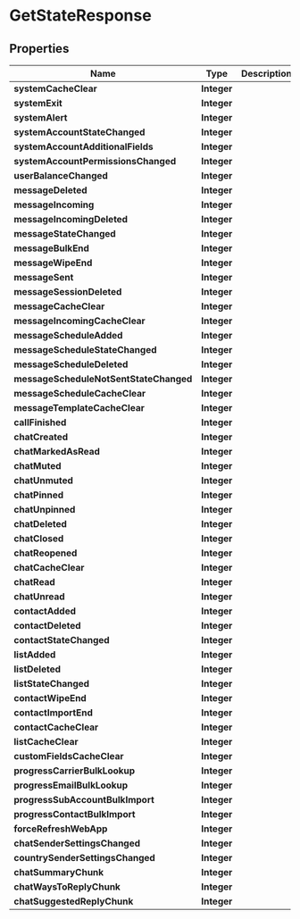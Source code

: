 
# GetStateResponse

## Properties
Name | Type | Description | Notes
------------ | ------------- | ------------- | -------------
**systemCacheClear** | **Integer** |  | 
**systemExit** | **Integer** |  | 
**systemAlert** | **Integer** |  | 
**systemAccountStateChanged** | **Integer** |  | 
**systemAccountAdditionalFields** | **Integer** |  | 
**systemAccountPermissionsChanged** | **Integer** |  | 
**userBalanceChanged** | **Integer** |  | 
**messageDeleted** | **Integer** |  | 
**messageIncoming** | **Integer** |  | 
**messageIncomingDeleted** | **Integer** |  | 
**messageStateChanged** | **Integer** |  | 
**messageBulkEnd** | **Integer** |  | 
**messageWipeEnd** | **Integer** |  | 
**messageSent** | **Integer** |  | 
**messageSessionDeleted** | **Integer** |  | 
**messageCacheClear** | **Integer** |  | 
**messageIncomingCacheClear** | **Integer** |  | 
**messageScheduleAdded** | **Integer** |  | 
**messageScheduleStateChanged** | **Integer** |  | 
**messageScheduleDeleted** | **Integer** |  | 
**messageScheduleNotSentStateChanged** | **Integer** |  | 
**messageScheduleCacheClear** | **Integer** |  | 
**messageTemplateCacheClear** | **Integer** |  | 
**callFinished** | **Integer** |  | 
**chatCreated** | **Integer** |  | 
**chatMarkedAsRead** | **Integer** |  | 
**chatMuted** | **Integer** |  | 
**chatUnmuted** | **Integer** |  | 
**chatPinned** | **Integer** |  | 
**chatUnpinned** | **Integer** |  | 
**chatDeleted** | **Integer** |  | 
**chatClosed** | **Integer** |  | 
**chatReopened** | **Integer** |  | 
**chatCacheClear** | **Integer** |  | 
**chatRead** | **Integer** |  | 
**chatUnread** | **Integer** |  | 
**contactAdded** | **Integer** |  | 
**contactDeleted** | **Integer** |  | 
**contactStateChanged** | **Integer** |  | 
**listAdded** | **Integer** |  | 
**listDeleted** | **Integer** |  | 
**listStateChanged** | **Integer** |  | 
**contactWipeEnd** | **Integer** |  | 
**contactImportEnd** | **Integer** |  | 
**contactCacheClear** | **Integer** |  | 
**listCacheClear** | **Integer** |  | 
**customFieldsCacheClear** | **Integer** |  | 
**progressCarrierBulkLookup** | **Integer** |  | 
**progressEmailBulkLookup** | **Integer** |  | 
**progressSubAccountBulkImport** | **Integer** |  | 
**progressContactBulkImport** | **Integer** |  | 
**forceRefreshWebApp** | **Integer** |  | 
**chatSenderSettingsChanged** | **Integer** |  | 
**countrySenderSettingsChanged** | **Integer** |  | 
**chatSummaryChunk** | **Integer** |  | 
**chatWaysToReplyChunk** | **Integer** |  | 
**chatSuggestedReplyChunk** | **Integer** |  | 



